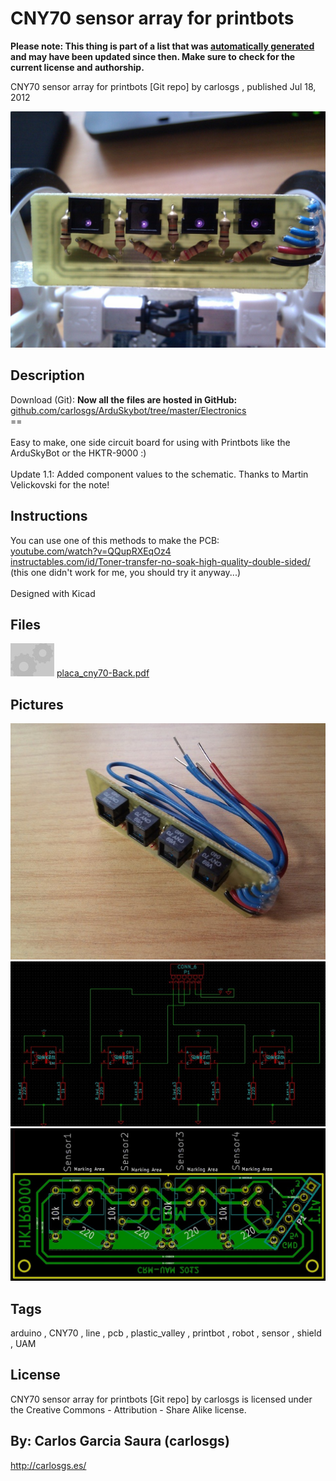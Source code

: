 CNY70 sensor array for printbots
===============
**Please note: This thing is part of a list that was [automatically generated](https://github.com/carlosgs/export-things) and may have been updated since then. Make sure to check for the current license and authorship.**  

CNY70 sensor array for printbots [Git repo]  by carlosgs , published Jul 18, 2012

![Image](img/2012-05-19_15.34.21_display_large.jpg)

Description
--------
Download (Git): **Now all the files are hosted in GitHub:** <a href="https://github.com/carlosgs/ArduSkybot/tree/master/Electronics" target="_blank" rel="nofollow">github.com/carlosgs/ArduSkybot/tree/master/Electronics</a> <br />
==  <br />
<br />
Easy to make, one side circuit board for using with Printbots like the ArduSkyBot or the HKTR-9000 :)  <br />
<br />
Update 1.1: Added component values to the schematic. Thanks to Martin Velickovski for the note!

Instructions
--------
You can use one of this methods to make the PCB:<br />
<a href="http://www.youtube.com/watch?v=QQupRXEqOz4" target="_blank" rel="nofollow">youtube.com/watch?v=QQupRXEqOz4</a><br />
<a href="http://www.instructables.com/id/Toner-transfer-no-soak-high-quality-double-sided/" target="_blank" rel="nofollow">instructables.com/id/Toner-transfer-no-soak-high-quality-double-sided/</a> (this one didn't work for me, you should try it anyway...)<br />
<br />
Designed with Kicad

Files
--------
[![Image](img/Gears_preview_tinycard.jpg)](placa_cny70-Back.pdf)
 [ placa_cny70-Back.pdf](placa_cny70-Back.pdf)  



Pictures
--------
![Image](img/Sensores_CNY70_display_large.jpg)
![Image](img/schematic_display_large.jpg)
![Image](img/board_display_large.jpg)


Tags
--------
arduino , CNY70 , line , pcb , plastic_valley , printbot , robot , sensor , shield , UAM  

  

License
--------
CNY70 sensor array for printbots [Git repo] by carlosgs is licensed under the Creative Commons - Attribution - Share Alike license.  



By: Carlos Garcia Saura (carlosgs)
--------
<http://carlosgs.es/>